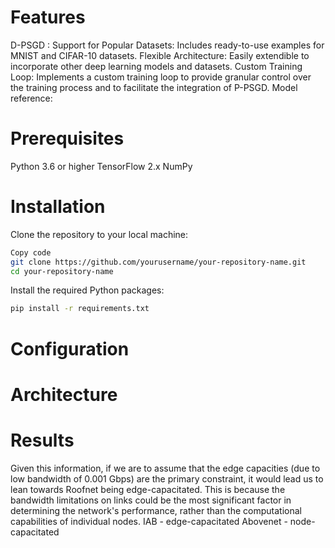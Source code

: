 # Features
D-PSGD :
Support for Popular Datasets: Includes ready-to-use examples for MNIST and CIFAR-10 datasets.
Flexible Architecture: Easily extendible to incorporate other deep learning models and datasets.
Custom Training Loop: Implements a custom training loop to provide granular control over the training process and to facilitate the integration of P-PSGD.
Model reference:
# Prerequisites
Python 3.6 or higher
TensorFlow 2.x
NumPy
# Installation
Clone the repository to your local machine:

```bash
Copy code
git clone https://github.com/yourusername/your-repository-name.git
cd your-repository-name
```

Install the required Python packages:

```bash
pip install -r requirements.txt
```
# Configuration
# Architecture
# Results
Given this information, if we are to assume that the edge capacities (due to low bandwidth of 0.001 Gbps) are the primary constraint, it would lead us to lean towards Roofnet being edge-capacitated. This is because the bandwidth limitations on links could be the most significant factor in determining the network's performance, rather than the computational capabilities of individual nodes.
IAB -  edge-capacitated
Abovenet - node-capacitated
